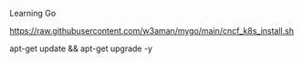 Learning Go


https://raw.githubusercontent.com/w3aman/mygo/main/cncf_k8s_install.sh

apt-get update && apt-get upgrade -y
